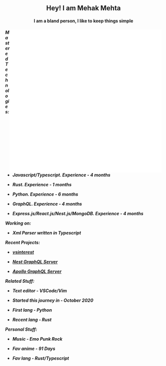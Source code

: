 <div align = "center" ><h2>Hey! I am Mehak Mehta</h2><h4> I am a bland person, I like to keep things simple </h4></div>  


<img align="right" width= 490 src="https://github.com/Mehak-Mehta/Mehak-Mehta/blob/main/metrics.svg">
<h5 align="left"> 
  
Mastered Technologies:                                                  

- Javascript/Typescript. *Experience - 4 months*
  
- Rust. *Experience - 1 months*
  
- Python. *Experience - 6 months*
  
- GraphQL. *Experience - 4 months*
  
- Express.js/React.js/Nest.js/MongoDB. *Experience - 4 months*
  
  
Working on:
 
 - Xml Parser written in Typescript

Recent Projects:
  - <a href="">vsinterest</a>
  
  - <a href="">Nest GraphQL Server</a>
  
  - <a href="">Apollo GraphQL Server</a>
  
  
  
Related Stuff:

- Text editor - VSCode/Vim
  
- Started this journey in - October 2020
  
- First lang - Python
  
- Recent lang - Rust

Personal Stuff:

- Music - Emo Punk Rock
  
- Fav anime - 91 Days
  
- Fav lang - Rust/Typescript
  
</h5>
